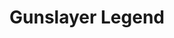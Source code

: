 --- 
title: "Gunslayer Legend"
publishdate: "2019-9-22T16:48:46+02:00"
src: "https://365manga.net/manga/gunslayer-legend"
image: "https://data.365manga.net/images/thumbnails/1758-gunslayer-legend.jpg"
description: "Based off the hit game:枪神纪"
---